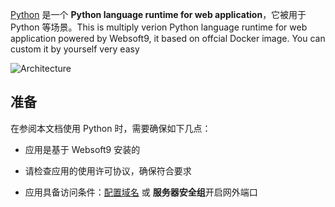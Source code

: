 [Python](https://hub.docker.com/_/python) 是一个 **Python language runtime for web application**，它被用于 Python  等场景。This is multiply verion Python language runtime for web application powered by Websoft9, it based on offcial Docker image. You can custom it by yourself very easy


![Architecture](https://libs.websoft9.com/Websoft9/DocsPicture/zh/python/python-gui-websoft9.png)


## 准备

在参阅本文档使用 Python 时，需要确保如下几点：

- 应用是基于 Websoft9 安装的

- 请检查应用的使用许可协议，确保符合要求

- 应用具备访问条件：[配置域名](./guide/appsetdomain) 或 **服务器安全组**开启网外端口